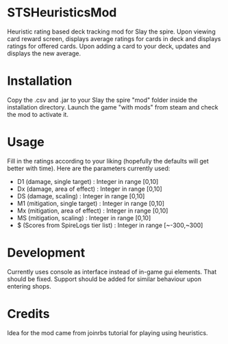 # STSHeuristicsMod
 Heuristic rating based deck tracking mod for Slay the spire. 
 Upon viewing card reward screen, displays average ratings for cards in deck and displays ratings for offered cards.
 Upon adding a card to your deck, updates and displays the new average.
 
# Installation
Copy the .csv and .jar to your Slay the spire "mod" folder inside the installation directory. 
Launch the game "with mods" from steam and check the mod to activate it.

# Usage
Fill in the ratings according to your liking (hopefully the defaults will get better with time). Here are the parameters currently used:  

* D1 (damage, single target) : Integer in range [0,10]
* Dx (damage, area of effect) : Integer in range [0,10]
* DS (damage, scaling) : Integer in range [0,10]
* M1 (mitigation, single target) : Integer in range [0,10]
* Mx (mitigation, area of effect) : Integer in range [0,10]
* MS (mitigation, scaling) : Integer in range [0,10]
* $ (Scores from SpireLogs tier list) : Integer in range [~-300,~300]

# Development
Currently uses console as interface instead of in-game gui elements. That should be fixed.
Support should be added for similar behaviour upon entering shops.

# Credits
Idea for the mod came from joinrbs tutorial for playing using heuristics.
